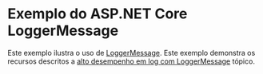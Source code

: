 # <a name="aspnet-core-loggermessage-sample"></a>Exemplo do ASP.NET Core LoggerMessage

Este exemplo ilustra o uso de [LoggerMessage](https://docs.microsoft.com/dotnet/api/microsoft.extensions.logging.loggermessage). Este exemplo demonstra os recursos descritos a [alto desempenho em log com LoggerMessage](https://docs.microsoft.com/aspnet/core/fundamentals/logging/loggermessage) tópico.
